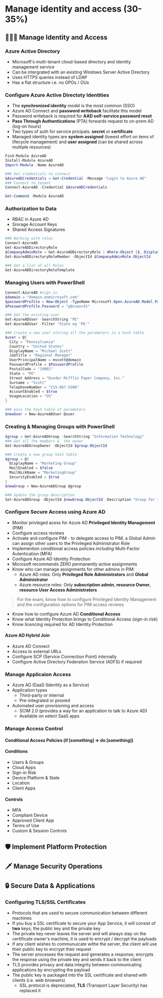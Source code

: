 # Manage identity and access (30-35%)
## 🧑‍🤝‍🧑 Manage Identity and Access

### Azure Active Directory
+ Microsoft's multi-tenant cloud-based directory and identity management service
+ Can be intergrated with an existing Windows Server Active Directory
+ Uses HTTPS queries instead of LDAP
+ Has a flat structure i.e. no GPOs / OUs

### Configure Azure Active Directoty Identities
+ The **synchronized identity** model is the most common (SSO)
+ Azure AD Connect and **password writeback** facilitate this model
+ Password writeback is required for **AAD self-service password reset**
+ **Pass Through Authentications** (PTA) forwards request to on-prem AD (log-on hours)
+ Two types of auth for service pricipals: **secret** or **certificate**
+ Managed identity types are **system assigned** (lowest effort on tems of lifecycle management) and **user assigned** (can be shared across multiple resources)

```ps1
Find-Module AzureAD
Install-Module AzureAD
Import-Module -Name AzureAD

### Get credentials to connect
$AzureADCredentials = Get-Credential -Message "Login to Azure AD"
### Connect to tenant
Connect-AzureAD -Credential $AzureADCredentials

Get-Command -Module AzureAD
```
### Authorization to Data
+ RBAC in Azure AD
+ Srorage Account Keys
+ Shared Access Signatures

```ps1
### Working with roles
Connect-AzureAD
Get-AzureADDirectoryRole
$CompanyAdminRole = Get-AzureADDirectoryRole | Where-Object {$_.DisplayName -eq "Comapany Administrator"}
Get-AzureADDirectoryRoleMember -ObjectId $CompanyAdminRole.ObjectId

### Get a list of all Roles
Get-AzureADDirectoryRoleTemplate
```
### Managing Users with PowerShell
```ps1
Connect-AzureAD #sign in
$domain = "domain.onmicrosoft.com"
$passwordProfile = New-Object -TypeName Microsoft.Open.AzureAD.Model.PasswordProfile
$PasswordProfile.Password = "p@ssword1"

### Get the existing user
Get-AzureADUser -SearchString "PE"
Get-AzureADUser -Filter "State eq 'PE'"

### Create a new user storing all the parameters in a hash table
$user = @{
  City = "Pennsylvania"
  Country = "United States"
  DisplayName = "Michael Scott"
  JobTitle = "Regional Manager"
  UserPrincipalName = mscott@domain
  PasswordProfile = $PasswordProfile
  PostalCode = "19001"
  State = "PE"
  Street Address = "Dunder Mifflin Paper Company, Inc."
  Surname = "Scott"
  TelephoneNumber = "215-867-5309"
  AccountEnabled = $true
  UsageLocation = "US"
}

### pass the hash table of parameters
$newUser = New-AzureADUser @user
```
### Creating & Managing Groups with PowerShell 
```ps1
$group = Get-AzureADGroup -SearchString "Information Technology"
### Get all the members &  the owner
Get-AzureADGroupOwner -ObjectId $group.ObjectId

### Create a new group hash table
$group = @{
  DisplayName = "Marketing Group"
  MailEnabled = $false
  MailNickName = "MarketingGroup"
  SecurityEnabled = $true
}
$newGroup = New-AzureADGroup @group

### Update the group description
Set-AzureADGroup -ObjectId $newGroup.ObjectId -Description "Group for the Marketing Department"
```

### Configure Secure Access using Azure AD
+ Monitor privleged acess for Azure AD **Privileged Identity Management** (PIM)
+ Configure access reviews
+ Activate and configure PIM - to delegate access to PIM, a Global Admin can assign other users to the Privileged Administrator Role
+ Implemention conditional access policies _including_ Multi-Factor Autentication (MFA)
+ Configure Azure AD Identity Protection
+ Microsoft recommends ZERO permanently active assignments
+ Know who can manage assignments for other admins in PIM: 
    + Azure AD roles: Only **Privileged Role Administrators** and **Global Administrator**
    + Azure resource roles: Only **subscription admin**, **resource Owner**, **resource User Access Administrators**

> For the exam, know how to configure Privileged Identity Management and the configuration options for PIM access reviews

+ Know how to configure Azure AD **Conditional Access**
+ Know what Identity Protection brings to Conditional Access (_sign-in risk_)
+ Know licencing required for AD Identity Protection

#### Azure AD Hybrid Join
+ Azure AD Connect
+ Access to external URLs
+ Configure SCP (Service Connection Point) internally
+ Configure Active Directory Federation Service (ADFS) if required

### Manage Applicaion Access
+ Azure AD IDaaS (Identity as a Service)
+ Application types
  - Third-party or internal
  - Pre-integrated or proxied
+ Automated user provisioning and access
  - SCIM 2.0 (provides a way for an application to talk to Azure AD)
  - Available on select SaaS apps

### Manage Access Control
#### Conditional Access Policies (if [something] => do [something])
#### Conditions
  - Users & Groups
  - Cloud Apps
  - Sign-in Risk
  - Device Platform & State
  - Location
  - Client Apps
#### Controls
  - MFA
  - Compliant Device
  - Approved Client App
  - Terms of Use
  - Custom & Session Controls

## 🛡️ Implement Platform Protection

## 🗡️ Manage Security Operations

## 🔒 Secure Data & Applications
### Configuring TLS/SSL Certificates
+ Protocols that are used to secure communication between different machines
+ If you buy a SSL certificate to secure your App Service, it will consist of **two** keys; the public key and the private key
+ The private key never leaves the server and will always stay on the certificate owner's machine, it is used to encrypt / decrypt the payloads
+ If any client wishes to communuicate withe the server, the client will use their public key to encrypt their request
+ The server processes the request and generates a response, encrypts the respinse using the private key and sends it back to the client
+ TLS provides privacy and data integrity between communicating applications by encrypting the payload
+ The public key is packaged into the SSL certificate and shared with clients (i.e. web browsers)
  - SSL protocol is depreciated, **TLS** (Transport Layer Security) has replaced it

